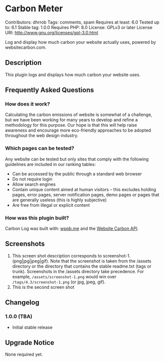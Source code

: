 # Carbon Meter

Contributors: dhrrob
Tags: comments, spam
Requires at least: 6.0
Tested up to: 6.1
Stable tag: 1.0.0
Requires PHP: 8.0
License: GPLv3 or later
License URI: http://www.gnu.org/licenses/gpl-3.0.html

Log and display how much carbon your website actually uses, powered by websitecarbon.com.

## Description

This plugin logs and displays how much carbon your website uses.

## Frequently Asked Questions

### How does it work?

Calculating the carbon emissions of website is somewhat of a challenge, but we have been working for many years to develop and refine a methodology for this purpose. Our hope is that this will help raise awareness and encourage more eco-friendly approaches to be adopted throughout the web design industry.

### Which pages can be tested?

Any website can be tested but only sites that comply with the following guidelines are included in our ranking tables:

- Can be accessed by the public through a standard web browser
- Do not require login
- Allow search engines
- Contain unique content aimed at human visitors – this excludes holding pages, error pages, server notification pages, demo pages or pages that are generally useless (this is highly subjective)
- Are free from illegal or explicit content

### How was this plugin built?

Carbon Log was built with: [wppb.me](https://wppb.me/) and the [Website Carbon API](https://www.websitecarbon.com/api/).

## Screenshots

1. This screen shot description corresponds to screenshot-1.(png|jpg|jpeg|gif). Note that the screenshot is taken from
   the /assets directory or the directory that contains the stable readme.txt (tags or trunk). Screenshots in the /assets
   directory take precedence. For example, `/assets/screenshot-1.png` would win over `/tags/4.3/screenshot-1.png`
   (or jpg, jpeg, gif).
2. This is the second screen shot

## Changelog

### 1.0.0 (TBA)

- Initial stable release

## Upgrade Notice

None required yet.
